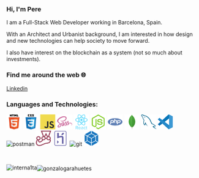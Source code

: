 ### Hi, I'm Pere

I am a Full-Stack Web Developer working in Barcelona, Spain.

With an Architect and Urbanist background, I am interested in how design and new technologies can help society to move forward.

I also have interest on the blockchain as a system (not so much about investments).

### Find me around the web 🌐

[Linkedin](https://www.linkedin.com/in/interna1ta/)

<h3 align="left">Languages and Technologies:</h3>
<p align="left">
   <img src="https://raw.githubusercontent.com/devicons/devicon/master/icons/html5/html5-original-wordmark.svg" alt="html5" width="40" height="40" title="html5"/> 
   <img src="https://raw.githubusercontent.com/devicons/devicon/master/icons/css3/css3-original-wordmark.svg" alt="css3" width="40" height="40" title="css3"/>  
   <img src="https://raw.githubusercontent.com/devicons/devicon/master/icons/javascript/javascript-original.svg" alt="javascript" width="40" height="40" title ="javascript"/> 
   <img src="https://raw.githubusercontent.com/devicons/devicon/master/icons/sass/sass-original.svg" alt="sass" width="40" height="40" title="Sass"/>
   <img src="https://raw.githubusercontent.com/devicons/devicon/master/icons/react/react-original-wordmark.svg" alt="react" width="40" height="40" title="React"/>
   <img src="https://raw.githubusercontent.com/devicons/devicon/master/icons/nodejs/nodejs-plain.svg" width="40" alt="Node.js" title="NodeJS"/>
   <img src="https://raw.githubusercontent.com/devicons/devicon/master/icons/php/php-plain.svg" width="40" alt="PHP" title="PHP"/>
   <img src="https://raw.githubusercontent.com/devicons/devicon/master/icons/mongodb/mongodb-original.svg" width="40" alt="MongoDB" title="MongoDB"/>
   <img src="https://raw.githubusercontent.com/devicons/devicon/master/icons/mysql/mysql-original.svg" width="40" alt="MySQL"  title="MySQL"/>
   <img src="https://raw.githubusercontent.com/devicons/devicon/master/icons/vscode/vscode-original.svg" width="40" alt="VSCode"  title="VSCode"/>
   <img src="https://www.vectorlogo.zone/logos/getpostman/getpostman-icon.svg" alt="postman" width="40" height="40" title="postman"/>
   <img src="https://raw.githubusercontent.com/devicons/devicon/master/icons/jest/jest-plain.svg" width="40" alt="Jest" title="Jest" />
   <img src="https://raw.githubusercontent.com/izumin5210/emojipack-for-devicon/master/png/heroku.png" width="40" alt="Heroku" title="Heroku" />
   <img src="https://www.vectorlogo.zone/logos/git-scm/git-scm-icon.svg" alt="git" width="40" height="40" title="git"/>
   <img src="https://raw.githubusercontent.com/devicons/devicon/master/icons/webpack/webpack-plain.svg" width="40" title="Webpack" alt="Webpack"/>
</p>
 
</br>
<p><img align="left" src="https://github-readme-stats.vercel.app/api/top-langs?username=interna1ta&show_icons=true&locale=en&layout=compact" alt="interna1ta" /><img align="center" src="https://github-readme-stats.vercel.app/api?username=interna1ta&show_icons=true&locale=en" alt="gonzalogarahuetes" /></p>
